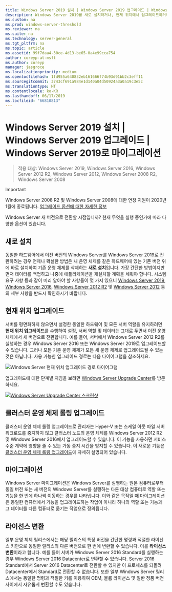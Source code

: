 ```yaml
---
title: Windows Server 2019 설치 | Windows Server 2019 업그레이드 | Windows Server 2019로 마이그레이션
description: Windows Server 2019를 새로 설치하거나, 현재 위치에서 업그레이드하거나 이 버전으로 마이그레이션하는 방법
ms.custom: na
ms.prod: windows-server-threshold
ms.reviewer: na
ms.suite: na
ms.technology: server-general
ms.tgt_pltfrm: na
ms.topic: article
ms.assetid: 99f7daa4-30ce-4d13-be65-0a4e99cca754
author: coreyp-at-msft
ms.author: coreyp
manager: jasgroce
ms.localizationpriority: medium
ms.openlocfilehash: 1fd955a640832eb161666f74b93d91bb2c3eff11
ms.sourcegitcommit: 3743cf691a984e1d140a04d50924a3a0a19c3e5c
ms.translationtype: HT
ms.contentlocale: ko-KR
ms.lasthandoff: 06/17/2019
ms.locfileid: "66810813"
---
```

# <a name="install--upgrade--migrate-to-windows-server-2019"></a>Windows Server 2019 설치 | Windows Server 2019 업그레이드 | Windows Server 2019로 마이그레이션

>적용 대상: Windows Server 2019, Windows Server 2016, Windows Server 2012 R2, Windows Server 2012, Windows Server 2008 R2, Windows Server 2008

> [!IMPORTANT]
> Windows Server 2008 R2 및 Windows Server 2008에 대한 연장 지원이 2020년 1월에 종료됩니다. [업그레이드 옵션에 대한 자세한 정보](http://aka.ms/upgradecenter)

Windows Server 새 버전으로 전환할 시점입니까? 현재 무엇을 실행 중인가에 따라 다양한 옵션이 있습니다.

## <a name="clean-install"></a>새로 설치
동일한 하드웨어에서 이전 버전의 Windows Server를 Windows Server 2019로 전환하려는 경우 언제나 확실한 방법은 새 운영 체제를 같은 하드웨어에 있는 기존 버전 위에 바로 설치하여 기존 운영 체제를 삭제하는 **새로 설치**입니다. 가장 간단한 방법이지만 먼저 데이터를 백업하고 나중에 애플리케이션을 재설치할 계획을 세워야 합니다. 시스템 요구 사항 등과 같이 미리 알아야 할 사항들이 몇 가지 있으니 [Windows Server 2019](https://go.microsoft.com/fwlink/?linkid=2006124), [Windows Server 2016](https://go.microsoft.com/fwlink/?LinkID=825558), [Windows Server 2012 R2](https://technet.microsoft.com/library/dn303418) 및 [Windows Server 2012](https://technet.microsoft.com/library/jj134246.aspx) 등의 세부 사항을 반드시 확인하시기 바랍니다.

## <a name="in-place-upgrade"></a>현재 위치 업그레이드

서버를 평면화하지 않으면서 설정한 동일한 하드웨어 및 모든 서버 역할을 유지하려면 **현재 위치 업그레이드**를 수행하여 설정, 서버 역할 및 데이터는 그대로 두면서 이전 운영 체제에서 새 버전으로 전환합니다. 예를 들어, 서버에서 Windows Server 2012 R2를 실행하는 경우 Windows Server 2016 또는 Windows Server 2019로 업그레이드할 수 있습니다. 그러나 모든 기존 운영 체제가 모든 새 운영 체제로 업그레이드될 수 있는 것은 아닙니다. 사용 가능한 업그레이드 경로는 다음 다이어그램을 참조하세요.

![Windows Server 현재 위치 업그레이드 경로 다이어그램](media/upgrade-paths.png)

업그레이드에 대한 단계별 지침을 보려면 [Windows Server Upgrade Center](http://aka.ms/upgradecenter)를 방문하세요.

[![Windows Server Upgrade Center 스크린샷](media/upgrade-center.png)](http://aka.ms/upgradecenter)

## <a name="cluster-os-rolling-upgrade"></a>클러스터 운영 체제 롤링 업그레이드

클러스터 운영 체제 롤링 업그레이드로 관리자는 Hyper-V 또는 스케일 아웃 파일 서버 워크로드를 중지하지 않고 클러스터 노드의 운영 체제를 Windows Server 2012 R2 및 Windows Server 2016에서 업그레이드할 수 있습니다. 이 기능을 사용하면 서비스 수준 계약에 영향을 줄 수 있는 가동 중지 시간을 방지할 수 있습니다. 이 새로운 기능은 [클러스터 운영 체제 롤링 업그레이드](https://technet.microsoft.com/windows-server-docs/failover-clustering/cluster-operating-system-rolling-upgrade)에 자세히 설명되어 있습니다.

## <a name="migration"></a>마이그레이션

Windows Server 마이그레이션은 Windows Server를 실행하는 원본 컴퓨터로부터 동일 버전 또는 새 버전의 Windows Server를 실행하는 다른 대상 컴퓨터로 역할 또는 기능을 한 번에 하나씩 이동하는 경우를 나타냅니다. 이와 같은 목적일 때 마이그레이션은 동일한 컴퓨터에서 기능을 업그레이드하는 작업이 아니라 하나의 역할 또는 기능과 그 데이터를 다른 컴퓨터로 옮기는 작업으로 정의됩니다. 

## <a name="license-conversion"></a>라이선스 변환
일부 운영 체제 릴리스에서는 해당 릴리스의 특정 버전을 간단한 명령과 적절한 라이선스 키만으로 동일한 릴리스의 다른 버전으로 한 번에 변환할 수 있습니다. 이를 **라이선스 변환**이라고 합니다. 예를 들어 서버가 Windows Server 2016 Standard를 실행하는 경우 Windows Server 2016 Datacenter로 변환할 수 있습니다. Server 2016 Standard에서 Server 2016 Datacenter로 전환할 수 있지만 이 프로세스를 되돌려 Datacenter에서 Standard로 전환할 수 없습니다. 또한 일부 Windows Server 릴리스에서는 동일한 명령과 적절한 키를 이용하여 OEM, 볼륨 라이선스 및 일반 정품 버전 사이에서 자유롭게 변환할 수도 있습니다.


 
 
